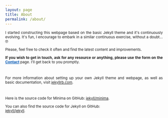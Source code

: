 ```yaml
---
layout: page
title: About
permalink: /about/
---
```

<div style="text-align: justify; font-size: smaller;">
 
<p>I started constructing this webpage based on the basic Jekyll theme and it's continuously evolving. It's fun, I encourage to embark in a similar continuous exercise, without a doubt...🤓</p>

<p>Please, feel free to check it often and find the latest content and improvements. </p>
<b>If you wish to get in touch, ask for any resource or anything, please use the form on the <a href="/contact" style="color: #0056b3; text-decoration: underline;">Contact</a> </b>
 page. I’ll get back to you promptly.</p>
 
<br>

<p>For more information about setting up your own Jekyll theme and webpage, as well as basic documentation, visit <a href="https://jekyllrb.com/" target="_blank">jekyllrb.com</a>.</p>

<br>

<p>Here is the source code for Minima on GitHub:  
<a href="https://github.com/jekyll/minima" target="_blank">jekyll/minima</a>.

You can also find the source code for Jekyll on GitHub:  
<a href="https://github.com/jekyll/jekyll" target="_blank">jekyll/jekyll</a>.</p>
</div> 
